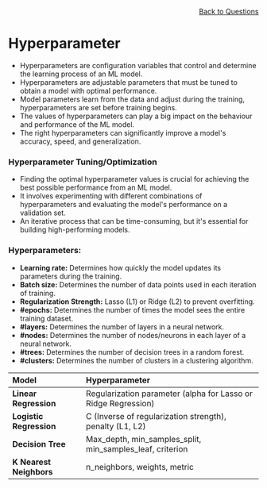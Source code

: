 <p align='right'><a align="right" href="https://github.com/KIRANKUMAR7296/Library/blob/main/Interview.md">Back to Questions</a></p>

# Hyperparameter
- Hyperparameters are configuration variables that control and determine the learning process of an ML model.
- Hyperparameters are adjustable parameters that must be tuned to obtain a model with optimal performance.
- Model parameters learn from the data and adjust during the training, hyperparameters are set before training begins.
- The values of hyperparameters can play a big impact on the behaviour and performance of the ML model.
- The right hyperparameters can significantly improve a model's accuracy, speed, and generalization.

### Hyperparameter Tuning/Optimization
- Finding the optimal hyperparameter values is crucial for achieving the best possible performance from an ML model.
- It involves experimenting with different combinations of hyperparameters and evaluating the model's performance on a validation set.
- An iterative process that can be time-consuming, but it's essential for building high-performing models.

### Hyperparameters:
- **Learning rate:** Determines how quickly the model updates its parameters during the training.
- **Batch size:** Determines the number of data points used in each iteration of training.
- **Regularization Strength:** Lasso (L1) or Ridge (L2) to prevent overfitting.
- **#epochs:** Determines the number of times the model sees the entire training dataset.
- **#layers:** Determines the number of layers in a neural network.
- **#nodes:** Determines the number of nodes/neurons in each layer of a neural network.
- **#trees:** Determines the number of decision trees in a random forest.
- **#clusters:** Determines the number of clusters in a clustering algorithm.

**Model** | **Hyperparameter**
:--- | :---
**Linear Regression** | Regularization parameter (alpha for Lasso or Ridge Regression)
**Logistic Regression** | C (Inverse of regularization strength), penalty (L1, L2)
**Decision Tree** | Max_depth, min_samples_split, min_samples_leaf, criterion
**K Nearest Neighbors** | n_neighbors, weights, metric
